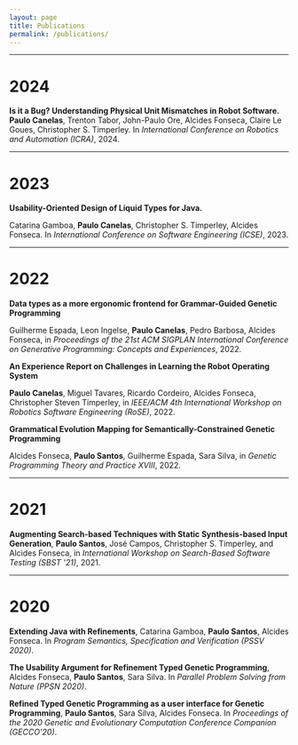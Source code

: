 ```yaml
---
layout: page
title: Publications
permalink: /publications/
---
```

-----------------------------
# 2024

**Is it a Bug? Understanding Physical Unit Mismatches in Robot Software.**
**Paulo Canelas**, Trenton Tabor, John-Paulo Ore, Alcides Fonseca, Claire Le Goues, Christopher S. Timperley. In *International Conference on Robotics and Automation (ICRA)*, 2024.


-----------------------------
# 2023


**Usability-Oriented Design of Liquid Types for Java.**

Catarina Gamboa, **Paulo Canelas**, Christopher S. Timperley, Alcides Fonseca. In *International Conference on Software Engineering (ICSE)*, 2023.


-----------------------------
# 2022

**Data types as a more ergonomic frontend for Grammar-Guided Genetic Programming**

Guilherme Espada, Leon Ingelse, **Paulo Canelas**, Pedro Barbosa, Alcides Fonseca, in *Proceedings of the 21st ACM SIGPLAN International Conference on Generative Programming: Concepts and Experiences*, 2022.

**An Experience Report on Challenges in Learning the Robot Operating System**

**Paulo Canelas**, Miguel Tavares, Ricardo Cordeiro, Alcides Fonseca, Christopher Steven Timperley, in *IEEE/ACM 4th International Workshop on Robotics Software Engineering (RoSE)*, 2022.

**Grammatical Evolution Mapping for Semantically-Constrained Genetic Programming**

Alcides Fonseca, **Paulo Santos**, Guilherme Espada, Sara Silva, in *Genetic Programming Theory and Practice XVIII*, 2022.

-----------------------------
# 2021

**Augmenting Search-based Techniques with Static Synthesis-based Input Generation**, 
**Paulo Santos**, José Campos, Christopher S. Timperley, and Alcides Fonseca, in *International Workshop on Search-Based Software Testing (SBST '21)*, 2021.


-----------------------------
# 2020

**Extending Java with Refinements**,
Catarina Gamboa, **Paulo Santos**, Alcides Fonseca. In *Program Semantics, Specification and Verification (PSSV 2020)*.

**The Usability Argument for Refinement Typed Genetic Programming**,
Alcides Fonseca, **Paulo Santos**, Sara Silva. In *Parallel Problem Solving from Nature (PPSN 2020)*.

**Refined Typed Genetic Programming as a user interface for Genetic Programming**,
**Paulo Santos**, Sara Silva, Alcides Fonseca. In *Proceedings of the 2020 Genetic and Evolutionary Computation Conference Companion (GECCO'20)*.